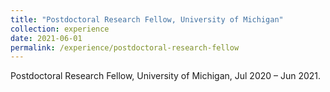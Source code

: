 ```yaml
---
title: "Postdoctoral Research Fellow, University of Michigan"
collection: experience
date: 2021-06-01
permalink: /experience/postdoctoral-research-fellow
---
```

Postdoctoral Research Fellow, University of Michigan, Jul 2020 – Jun 2021.
